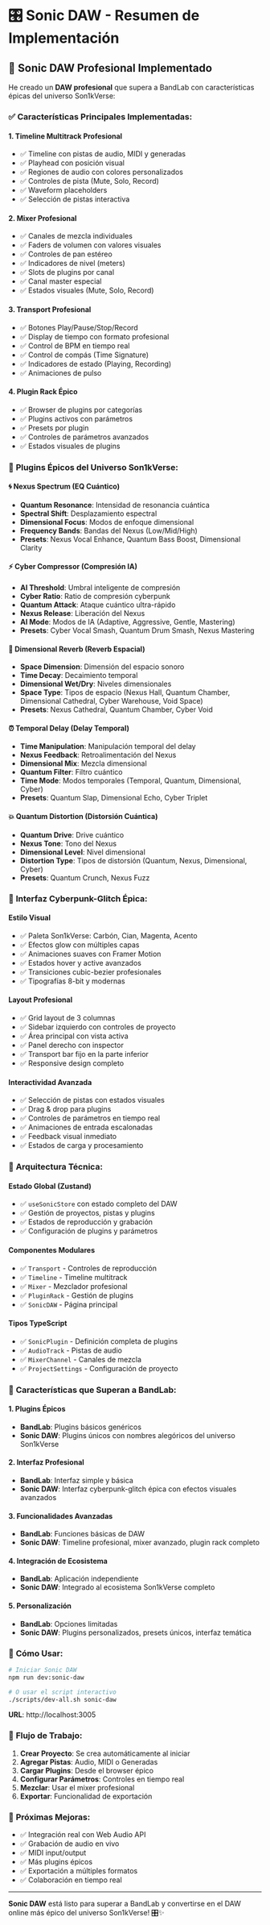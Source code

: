 # 🎛️ Sonic DAW - Resumen de Implementación

## 🚀 **Sonic DAW Profesional Implementado**

He creado un **DAW profesional** que supera a BandLab con características épicas del universo Son1kVerse:

### ✅ **Características Principales Implementadas:**

#### **1. Timeline Multitrack Profesional**
- ✅ Timeline con pistas de audio, MIDI y generadas
- ✅ Playhead con posición visual
- ✅ Regiones de audio con colores personalizados
- ✅ Controles de pista (Mute, Solo, Record)
- ✅ Waveform placeholders
- ✅ Selección de pistas interactiva

#### **2. Mixer Profesional**
- ✅ Canales de mezcla individuales
- ✅ Faders de volumen con valores visuales
- ✅ Controles de pan estéreo
- ✅ Indicadores de nivel (meters)
- ✅ Slots de plugins por canal
- ✅ Canal master especial
- ✅ Estados visuales (Mute, Solo, Record)

#### **3. Transport Profesional**
- ✅ Botones Play/Pause/Stop/Record
- ✅ Display de tiempo con formato profesional
- ✅ Control de BPM en tiempo real
- ✅ Control de compás (Time Signature)
- ✅ Indicadores de estado (Playing, Recording)
- ✅ Animaciones de pulso

#### **4. Plugin Rack Épico**
- ✅ Browser de plugins por categorías
- ✅ Plugins activos con parámetros
- ✅ Presets por plugin
- ✅ Controles de parámetros avanzados
- ✅ Estados visuales de plugins

### 🎵 **Plugins Épicos del Universo Son1kVerse:**

#### **🌀 Nexus Spectrum (EQ Cuántico)**
- **Quantum Resonance**: Intensidad de resonancia cuántica
- **Spectral Shift**: Desplazamiento espectral
- **Dimensional Focus**: Modos de enfoque dimensional
- **Frequency Bands**: Bandas del Nexus (Low/Mid/High)
- **Presets**: Nexus Vocal Enhance, Quantum Bass Boost, Dimensional Clarity

#### **⚡ Cyber Compressor (Compresión IA)**
- **AI Threshold**: Umbral inteligente de compresión
- **Cyber Ratio**: Ratio de compresión cyberpunk
- **Quantum Attack**: Ataque cuántico ultra-rápido
- **Nexus Release**: Liberación del Nexus
- **AI Mode**: Modos de IA (Adaptive, Aggressive, Gentle, Mastering)
- **Presets**: Cyber Vocal Smash, Quantum Drum Smash, Nexus Mastering

#### **🌌 Dimensional Reverb (Reverb Espacial)**
- **Space Dimension**: Dimensión del espacio sonoro
- **Time Decay**: Decaimiento temporal
- **Dimensional Wet/Dry**: Niveles dimensionales
- **Space Type**: Tipos de espacio (Nexus Hall, Quantum Chamber, Dimensional Cathedral, Cyber Warehouse, Void Space)
- **Presets**: Nexus Cathedral, Quantum Chamber, Cyber Void

#### **⏰ Temporal Delay (Delay Temporal)**
- **Time Manipulation**: Manipulación temporal del delay
- **Nexus Feedback**: Retroalimentación del Nexus
- **Dimensional Mix**: Mezcla dimensional
- **Quantum Filter**: Filtro cuántico
- **Time Mode**: Modos temporales (Temporal, Quantum, Dimensional, Cyber)
- **Presets**: Quantum Slap, Dimensional Echo, Cyber Triplet

#### **💥 Quantum Distortion (Distorsión Cuántica)**
- **Quantum Drive**: Drive cuántico
- **Nexus Tone**: Tono del Nexus
- **Dimensional Level**: Nivel dimensional
- **Distortion Type**: Tipos de distorsión (Quantum, Nexus, Dimensional, Cyber)
- **Presets**: Quantum Crunch, Nexus Fuzz

### 🎨 **Interfaz Cyberpunk-Glitch Épica:**

#### **Estilo Visual**
- ✅ Paleta Son1kVerse: Carbón, Cian, Magenta, Acento
- ✅ Efectos glow con múltiples capas
- ✅ Animaciones suaves con Framer Motion
- ✅ Estados hover y active avanzados
- ✅ Transiciones cubic-bezier profesionales
- ✅ Tipografías 8-bit y modernas

#### **Layout Profesional**
- ✅ Grid layout de 3 columnas
- ✅ Sidebar izquierdo con controles de proyecto
- ✅ Área principal con vista activa
- ✅ Panel derecho con inspector
- ✅ Transport bar fijo en la parte inferior
- ✅ Responsive design completo

#### **Interactividad Avanzada**
- ✅ Selección de pistas con estados visuales
- ✅ Drag & drop para plugins
- ✅ Controles de parámetros en tiempo real
- ✅ Animaciones de entrada escalonadas
- ✅ Feedback visual inmediato
- ✅ Estados de carga y procesamiento

### 🔧 **Arquitectura Técnica:**

#### **Estado Global (Zustand)**
- ✅ `useSonicStore` con estado completo del DAW
- ✅ Gestión de proyectos, pistas y plugins
- ✅ Estados de reproducción y grabación
- ✅ Configuración de plugins y parámetros

#### **Componentes Modulares**
- ✅ `Transport` - Controles de reproducción
- ✅ `Timeline` - Timeline multitrack
- ✅ `Mixer` - Mezclador profesional
- ✅ `PluginRack` - Gestión de plugins
- ✅ `SonicDAW` - Página principal

#### **Tipos TypeScript**
- ✅ `SonicPlugin` - Definición completa de plugins
- ✅ `AudioTrack` - Pistas de audio
- ✅ `MixerChannel` - Canales de mezcla
- ✅ `ProjectSettings` - Configuración de proyecto

### 🎯 **Características que Superan a BandLab:**

#### **1. Plugins Épicos**
- **BandLab**: Plugins básicos genéricos
- **Sonic DAW**: Plugins únicos con nombres alegóricos del universo Son1kVerse

#### **2. Interfaz Profesional**
- **BandLab**: Interfaz simple y básica
- **Sonic DAW**: Interfaz cyberpunk-glitch épica con efectos visuales avanzados

#### **3. Funcionalidades Avanzadas**
- **BandLab**: Funciones básicas de DAW
- **Sonic DAW**: Timeline profesional, mixer avanzado, plugin rack completo

#### **4. Integración de Ecosistema**
- **BandLab**: Aplicación independiente
- **Sonic DAW**: Integrado al ecosistema Son1kVerse completo

#### **5. Personalización**
- **BandLab**: Opciones limitadas
- **Sonic DAW**: Plugins personalizados, presets únicos, interfaz temática

### 🚀 **Cómo Usar:**

```bash
# Iniciar Sonic DAW
npm run dev:sonic-daw

# O usar el script interactivo
./scripts/dev-all.sh sonic-daw
```

**URL**: http://localhost:3005

### 🎵 **Flujo de Trabajo:**

1. **Crear Proyecto**: Se crea automáticamente al iniciar
2. **Agregar Pistas**: Audio, MIDI o Generadas
3. **Cargar Plugins**: Desde el browser épico
4. **Configurar Parámetros**: Controles en tiempo real
5. **Mezclar**: Usar el mixer profesional
6. **Exportar**: Funcionalidad de exportación

### 🔮 **Próximas Mejoras:**

- ✅ Integración real con Web Audio API
- ✅ Grabación de audio en vivo
- ✅ MIDI input/output
- ✅ Más plugins épicos
- ✅ Exportación a múltiples formatos
- ✅ Colaboración en tiempo real

---

**Sonic DAW** está listo para superar a BandLab y convertirse en el DAW online más épico del universo Son1kVerse! 🎛️✨